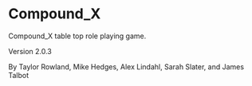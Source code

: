 # Compound_X
Compound_X table top role playing game.

Version 2.0.3

By Taylor Rowland, Mike Hedges, Alex Lindahl, Sarah Slater, and James Talbot
